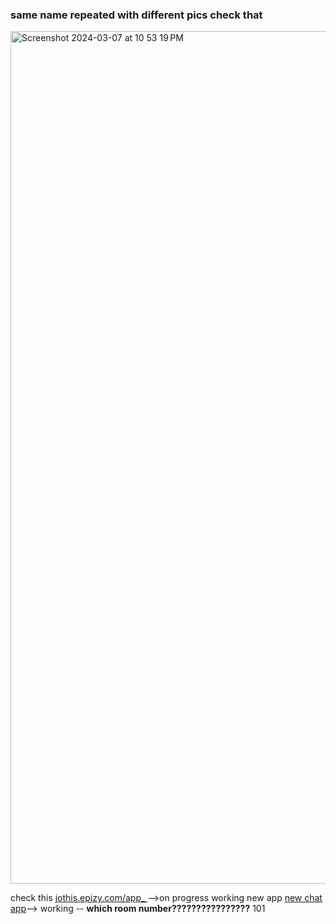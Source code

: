 ### same name repeated with different pics check that 
<img width="1364" alt="Screenshot 2024-03-07 at 10 53 19 PM" src="https://github.com/jothiswaranoh/conference/assets/115087700/fd1a60d8-2aca-4a17-b711-fdc4970fed81">

check this [jothis.epizy.com/app_ ](http://jothis.epizy.com/app_)-->on progress working
new app [new chat app](https://63ab2ea5645d9140f42f3694--jothis.netlify.app)--> working -- **which room number????????????????** 101

